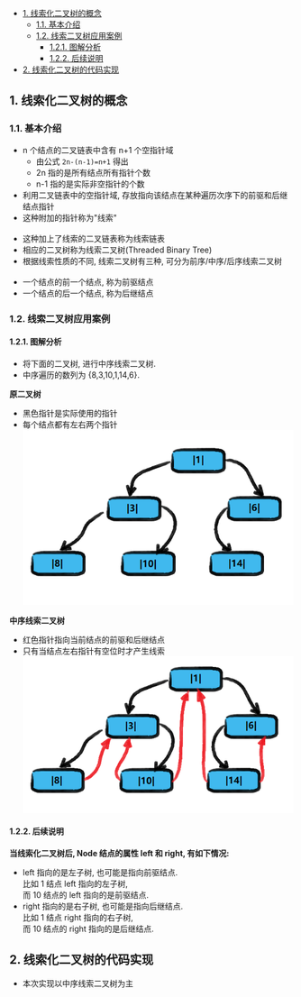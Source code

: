 <!-- TOC -->

- [1. 线索化二叉树的概念](#1-线索化二叉树的概念)
  - [1.1. 基本介绍](#11-基本介绍)
  - [1.2. 线索二叉树应用案例](#12-线索二叉树应用案例)
    - [1.2.1. 图解分析](#121-图解分析)
    - [1.2.2. 后续说明](#122-后续说明)
- [2. 线索化二叉树的代码实现](#2-线索化二叉树的代码实现)

<!-- /TOC -->

## 1. 线索化二叉树的概念

### 1.1. 基本介绍
- n 个结点的二叉链表中含有 n+1 个空指针域  
  - 由公式 `2n-(n-1)=n+1` 得出  
  - 2n 指的是所有结点所有指针个数
  - n-1 指的是实际非空指针的个数
- 利用二叉链表中的空指针域, 存放指向该结点在某种遍历次序下的前驱和后继结点指针
- 这种附加的指针称为"线索" 
  </br></br>
- 这种加上了线索的二叉链表称为线索链表 
- 相应的二叉树称为线索二叉树(Threaded Binary Tree)
- 根据线索性质的不同, 线索二叉树有三种, 可分为前序/中序/后序线索二叉树
  </br></br>
- 一个结点的前一个结点, 称为前驱结点
- 一个结点的后一个结点, 称为后继结点

### 1.2. 线索二叉树应用案例

#### 1.2.1. 图解分析
- 将下面的二叉树, 进行中序线索二叉树.  
- 中序遍历的数列为 {8,3,10,1,14,6}.  

**原二叉树**  
- 黑色指针是实际使用的指针 
- 每个结点都有左右两个指针
![sampleBT](../99.images/2020-06-13-09-39-04.png)

**中序线索二叉树**  
- 红色指针指向当前结点的前驱和后继结点 
- 只有当结点左右指针有空位时才产生线索   
![infixBT](../99.images/2020-06-13-09-55-39.png)

#### 1.2.2. 后续说明
**当线索化二叉树后, Node 结点的属性 left 和 right, 有如下情况:**  
- left 指向的是左子树, 也可能是指向前驱结点.  
  比如 1 结点 left 指向的左子树,  
  而 10 结点的 left 指向的是前驱结点.
- right 指向的是右子树, 也可能是指向后继结点.  
  比如 1 结点 right 指向的右子树,  
  而 10 结点的 right 指向的是后继结点.


## 2. 线索化二叉树的代码实现
- 本次实现以中序线索二叉树为主
  

```java
```